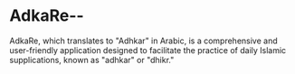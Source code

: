 # AdkaRe--
 AdkaRe, which translates to "Adhkar" in Arabic, is a comprehensive and user-friendly application designed to facilitate the practice of daily Islamic supplications, known as "adhkar" or "dhikr." 
